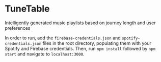# TuneTable
Intelligently generated music playlists based on journey length and user preferences

In order to run, add the `firebase-credentials.json` and `spotify-credentials.json` files in the root directory, populating them with your Spotify and Firebase credentials. Then, run `npm install` followed by `npm start` and navigate to `localhost:3000`.
